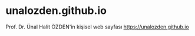 # unalozden.github.io
Prof. Dr. Ünal Halit ÖZDEN'in kişisel web sayfası
https://unalozden.github.io
